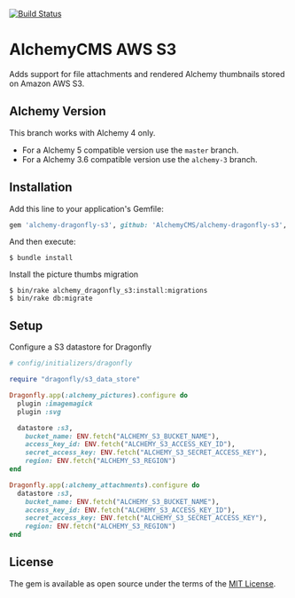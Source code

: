 [![Build Status](https://travis-ci.com/AlchemyCMS/alchemy-dragonfly-s3.svg?branch=alchemy-4)](https://travis-ci.com/AlchemyCMS/alchemy-dragonfly-s3)

# AlchemyCMS AWS S3

Adds support for file attachments and rendered Alchemy thumbnails stored on Amazon AWS S3.

## Alchemy Version

This branch works with Alchemy 4 only.

- For a Alchemy 5 compatible version use the `master` branch.
- For a Alchemy 3.6 compatible version use the `alchemy-3` branch.

## Installation

Add this line to your application's Gemfile:

```ruby
gem 'alchemy-dragonfly-s3', github: 'AlchemyCMS/alchemy-dragonfly-s3', branch: 'alchemy-4'
```

And then execute:

```
$ bundle install
```

Install the picture thumbs migration

```
$ bin/rake alchemy_dragonfly_s3:install:migrations
$ bin/rake db:migrate
```

## Setup

Configure a S3 datastore for Dragonfly

```ruby
# config/initializers/dragonfly

require "dragonfly/s3_data_store"

Dragonfly.app(:alchemy_pictures).configure do
  plugin :imagemagick
  plugin :svg

  datastore :s3,
    bucket_name: ENV.fetch("ALCHEMY_S3_BUCKET_NAME"),
    access_key_id: ENV.fetch("ALCHEMY_S3_ACCESS_KEY_ID"),
    secret_access_key: ENV.fetch("ALCHEMY_S3_SECRET_ACCESS_KEY"),
    region: ENV.fetch("ALCHEMY_S3_REGION")
end

Dragonfly.app(:alchemy_attachments).configure do
  datastore :s3,
    bucket_name: ENV.fetch("ALCHEMY_S3_BUCKET_NAME"),
    access_key_id: ENV.fetch("ALCHEMY_S3_ACCESS_KEY_ID"),
    secret_access_key: ENV.fetch("ALCHEMY_S3_SECRET_ACCESS_KEY"),
    region: ENV.fetch("ALCHEMY_S3_REGION")
end
```

## License
The gem is available as open source under the terms of the [MIT License](https://opensource.org/licenses/MIT).
